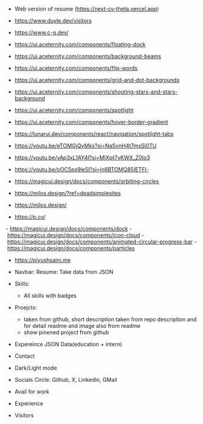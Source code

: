 - Web version of resume (https://next-cv-theta.vercel.app)

- https://www.duyle.dev/visitors

- https://www.c-g.dev/ 

- https://ui.aceternity.com/components/floating-dock
- https://ui.aceternity.com/components/background-beams
- https://ui.aceternity.com/components/flip-words
- https://ui.aceternity.com/components/grid-and-dot-backgrounds
- https://ui.aceternity.com/components/shooting-stars-and-stars-background
- https://ui.aceternity.com/components/spotlight
- https://ui.aceternity.com/components/hover-border-gradient
- https://lunarui.dev/components/react/navigation/spotlight-tabs
- https://youtu.be/eTOMGjQyMks?si=NaSvnH4t7msSi0TU
- https://youtu.be/vAp3xL1AY4I?si=MIXpt7vKWX_Z0Io3
- https://youtu.be/oOC5px9ie5I?si=jn6BTOMQ85IETFl-
- https://magicui.design/docs/components/orbiting-circles
- https://milos.design/?ref=deadsimplesites
- https://milos.design/
- https://p.cv/

- https://magicui.design/docs/components/dock
- https://magicui.design/docs/components/icon-cloud
- https://magicui.design/docs/components/animated-circular-progress-bar
- https://magicui.design/docs/components/particles





- https://piyushsaini.me


- Navbar: Resume:
  Take data from JSON

- Skills: 
  - All skills with badges

- Proejcts:
  - taken from github, short description taken from repo description and for detail readme and image also from readme
  - show pinened project from github

- Expereince 
  JSON Data(education + intern)

- Contact

- Dark/Light mode

- Socials Circle: Github, X, LinkedIn, GMail

- Avail for work

- Experience

- Visitors